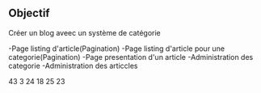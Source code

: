 ## Objectif 

Créer un blog aveec un système de catégorie 

-Page listing d'article(Pagination)
-Page listing d'article pour une categorie(Pagination)
-Page presentation d'un article
-Administration des categorie
-Administration des articcles

43  3  24  18  25  23